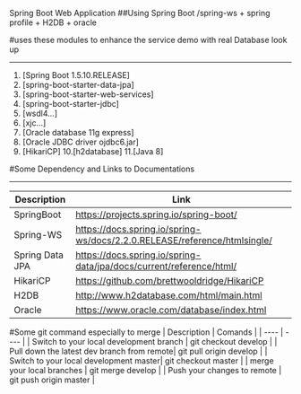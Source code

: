Spring Boot Web Application
##Using  Spring Boot  /spring-ws + spring profile + H2DB + oracle

#uses these modules to enhance the service demo with real Database look up
___________________________________________________________________________
1. [Spring Boot 1.5.10.RELEASE]
2. [spring-boot-starter-data-jpa] 
3. [spring-boot-starter-web-services]
4. [spring-boot-starter-jdbc]
5. [wsdl4...]
6. [xjc...]
7. [Oracle database 11g express]
8. [Oracle JDBC driver ojdbc6.jar]
9. [HikariCP] 
10.[h2database]
11.[Java 8]


#Some Dependency and Links to Documentations
___________________________________________________________________ 
| Description | Link | 
| ---- | ---- | 
| SpringBoot | https://projects.spring.io/spring-boot/ | 
| Spring-WS | https://docs.spring.io/spring-ws/docs/2.2.0.RELEASE/reference/htmlsingle/ | 
| Spring Data JPA | https://docs.spring.io/spring-data/jpa/docs/current/reference/html/ | 
| HikariCP | https://github.com/brettwooldridge/HikariCP| 
| H2DB | http://www.h2database.com/html/main.html | 
| Oracle | https://www.oracle.com/database/index.html |

#Some git command especially to merge
| Description | Comands | 
| ---- | ---- | 
| Switch to your local development branch | git checkout develop | 
| Pull down the latest dev branch from remote| git pull origin develop |
| Switch to your local development master| git checkout master |
| merge your local branches | git merge develop |
| Push your changes to remote | git push origin master |
  
